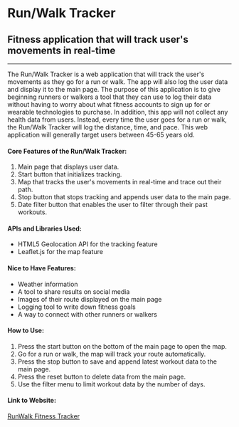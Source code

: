 # Run/Walk Tracker

## Fitness application that will track user's movements in real-time

---

The Run/Walk Tracker is a web application that will track the user's movements as they go for a run or walk. The app will also log the user data and display it to the main page. The purpose of this application is to give beginning runners or walkers a tool that they can use to log their data without having to worry about what fitness accounts to sign up for or wearable technologies to purchase. In addition, this app will not collect any health data from users. Instead, every time the user goes for a run or walk, the Run/Walk Tracker will log the  distance, time, and pace. This web application will generally target users between 45-65 years old.

#### Core Features of the Run/Walk Tracker:
1. Main page that displays user data. 
2. Start button that initializes tracking.
3. Map that tracks the user's movements in real-time and trace out their path.
4. Stop button that stops tracking and appends user data to the main page.
5. Date filter button that enables the user to filter through their past workouts.

#### APIs and Libraries Used:
* HTML5 Geolocation API for the tracking feature
* Leaflet.js for the map feature

#### Nice to Have Features:
* Weather information
* A tool to share results on social media 
* Images of their route displayed on the main page
* Logging tool to write down fitness goals
* A way to connect with other runners or walkers

#### How to Use:
1. Press the start button on the bottom of the main page to open the map.
2. Go for a run or walk, the map will track your route automatically.
3. Press the stop button to save and append latest workout data to the main page.
4. Press the reset button to delete data from the main page.
5. Use the filter menu to limit workout data by the number of days. 

#### Link to Website:
[RunWalk Fitness Tracker](https://conniestandish.github.io/run-walk-tracker/)


